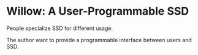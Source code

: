 # Willow: A User-Programmable SSD

People specialize SSD for different usage.

The author want to provide a programmable interface between users and SSD.
